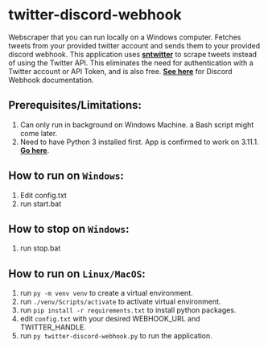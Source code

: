 # twitter-discord-webhook

Webscraper that you can run locally on a Windows computer. Fetches tweets from your provided twitter account and sends them to your provided discord webhook. This application uses **[sntwitter](https://github.com/JustAnotherArchivist/snscrape/tree/master)** to scrape tweets instead of using the Twitter API. This eliminates the need for authentication with a Twitter account or API Token, and is also free. **[See here](https://discord.com/developers/docs/resources/webhook)** for Discord Webhook documentation.

## Prerequisites/Limitations:

1. Can only run in background on Windows Machine. a Bash script might come later.
2. Need to have Python 3 installed first. App is confirmed to work on 3.11.1. **[Go here](https://www.python.org/downloads/)**.

## How to run on `Windows`:

1. Edit config.txt
2. run start.bat

## How to stop on `Windows`:

1. run stop.bat

## How to run on `Linux/MacOS`:

1. run `py -m venv venv` to create a virtual environment.
2. run `./venv/Scripts/activate` to activate virtual environment.
3. run `pip install -r requirements.txt` to install python packages.
4. edit `config.txt` with your desired WEBHOOK_URL and TWITTER_HANDLE.
5. run `py twitter-discord-webhook.py` to run the application.
